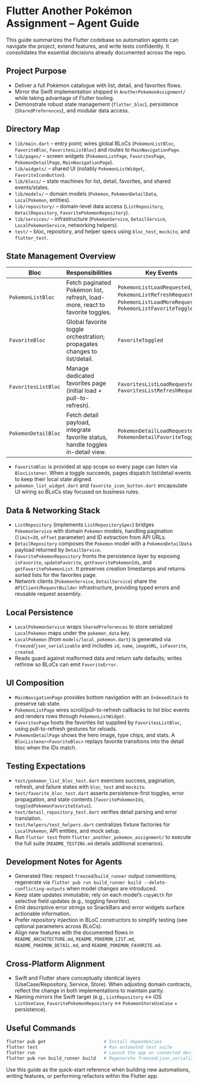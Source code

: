 # Flutter Another Pokémon Assignment – Agent Guide

This guide summarizes the Flutter codebase so automation agents can navigate the project, extend features, and write tests confidently. It consolidates the essential decisions already documented across the repo.

## Project Purpose
- Deliver a full Pokémon catalogue with list, detail, and favorites flows.
- Mirror the Swift implementation shipped in `AnotherPokemonAssignment/` while taking advantage of Flutter tooling.
- Demonstrate robust state management (`flutter_bloc`), persistence (`SharedPreferences`), and modular data access.

## Directory Map
- `lib/main.dart` – entry point; wires global BLoCs (`PokemonListBloc`, `FavoriteBloc`, `FavoritesListBloc`) and routes to `MainNavigationPage`.
- `lib/pages/` – screen widgets (`PokemonListPage`, `FavoritesPage`, `PokemonDetailPage`, `MainNavigationPage`).
- `lib/widgets/` – shared UI (notably `PokemonListWidget`, `FavoriteIconButton`).
- `lib/blocs/` – state machines for list, detail, favorites, and shared events/states.
- `lib/models/` – domain models (`Pokemon`, `PokemonDetailData`, `LocalPokemon`, entities).
- `lib/repository/` – domain-level data access (`ListRepository`, `DetailRepository`, `FavoritePokemonRepository`).
- `lib/services/` – infrastructure (`PokemonService`, `DetailService`, `LocalPokemonService`, networking helpers).
- `test/` – bloc, repository, and helper specs using `bloc_test`, `mockito`, and `flutter_test`.

## State Management Overview
| Bloc | Responsibilities | Key Events | Emitted States |
| --- | --- | --- | --- |
| `PokemonListBloc` | Fetch paginated Pokémon list, refresh, load-more, react to favorite toggles. | `PokemonListLoadRequested`, `PokemonListRefreshRequested`, `PokemonListLoadMoreRequested`, `PokemonListFavoriteToggled` | `PokemonListInitial`, `PokemonListLoading`, `PokemonListLoadingMore`, `PokemonListSuccess`, `PokemonListError` |
| `FavoriteBloc` | Global favorite toggle orchestration; propagates changes to list/detail. | `FavoriteToggled` | `FavoriteInitial`, `FavoriteSuccess`, `FavoriteError` |
| `FavoritesListBloc` | Manage dedicated favorites page (initial load + pull-to-refresh). | `FavoritesListLoadRequested`, `FavoritesListRefreshRequested` | `FavoritesListInitial`, `FavoritesListLoading`, `FavoritesListSuccess`, `FavoritesListError` |
| `PokemonDetailBloc` | Fetch detail payload, integrate favorite status, handle toggles in-detail view. | `PokemonDetailLoadRequested`, `PokemonDetailFavoriteToggled` | `PokemonDetailInitial`, `PokemonDetailLoading`, `PokemonDetailSuccess`, `PokemonDetailError` |

- `FavoriteBloc` is provided at app scope so every page can listen via `BlocListener`. When a toggle succeeds, pages dispatch list/detail events to keep their local state aligned.
- `pokemon_list_widget.dart` and `favorite_icon_button.dart` encapsulate UI wiring so BLoCs stay focused on business rules.

## Data & Networking Stack
- `ListRepository` (implements `ListRepositorySpec`) bridges `PokemonService` with domain `Pokemon` models, handling pagination (`limit=30`, `offset` parameter) and ID extraction from API URLs.
- `DetailRepository` composes the `Pokemon` model with a `PokemonDetailData` payload returned by `DetailService`.
- `FavoritePokemonRepository` fronts the persistence layer by exposing `isFavorite`, `updateFavorite`, `getFavoritePokemonIds`, and `getFavoritePokemonList`. It preserves creation timestamps and returns sorted lists for the favorites page.
- Network clients (`PokemonService`, `DetailService`) share the `APIClient`/`RequestBuilder` infrastructure, providing typed errors and reusable request assembly.

## Local Persistence
- `LocalPokemonService` wraps `SharedPreferences` to store serialized `LocalPokemon` maps under the `pokemon_data` key.
- `LocalPokemon` (from `models/local_pokemon.dart`) is generated via `freezed`/`json_serializable` and includes `id`, `name`, `imageURL`, `isFavorite`, `created`.
- Reads guard against malformed data and return safe defaults; writes rethrow so BLoCs can emit `FavoriteError`.

## UI Composition
- `MainNavigationPage` provides bottom navigation with an `IndexedStack` to preserve tab state.
- `PokemonListPage` wires scroll/pull-to-refresh callbacks to list bloc events and renders rows through `PokemonListWidget`.
- `FavoritesPage` hosts the favorites list supplied by `FavoritesListBloc`, using pull-to-refresh gestures for reloads.
- `PokemonDetailPage` shows the hero image, type chips, and stats. A `BlocListener<FavoriteBloc>` replays favorite transitions into the detail bloc when the IDs match.

## Testing Expectations
- `test/pokemon_list_bloc_test.dart` exercises success, pagination, refresh, and failure states with `bloc_test` and `mockito`.
- `test/favorite_bloc_test.dart` asserts persistence-first toggles, error propagation, and state contents (`favoritePokemonIds`, `toggledPokemonFavoriteStatus`).
- `test/detail_repository_test.dart` verifies detail parsing and error translation.
- `test/helpers/test_helpers.dart` centralizes fixture factories for `LocalPokemon`, API entities, and mock setup.
- Run `flutter test` from `flutter_another_pokemon_assignment/` to execute the full suite (`README_TESTING.md` details additional scenarios).

## Development Notes for Agents
- Generated files: respect `freezed`/`build_runner` output conventions; regenerate via `flutter pub run build_runner build --delete-conflicting-outputs` when model changes are introduced.
- Keep state updates immutable; rely on each model’s `copyWith` for selective field updates (e.g., toggling favorites).
- Emit descriptive error strings so SnackBars and error widgets surface actionable information.
- Prefer repository injection in BLoC constructors to simplify testing (see optional parameters across BLoCs).
- Align new features with the documented flows in `README_ARCHITECTURE.md`, `README_POKEMON_LIST.md`, `README_POKEMON_DETAIL.md`, and `README_POKEMON_FAVORITE.md`.

## Cross-Platform Alignment
- Swift and Flutter share conceptually identical layers (UseCase/Repository, Service, Store). When adjusting domain contracts, reflect the change in both implementations to maintain parity.
- Naming mirrors the Swift target (e.g., `ListRepository` ↔︎ iOS `ListUseCase`, `FavoritePokemonRepository` ↔︎ `PokemonStoreUseCase` + persistence).

## Useful Commands
```bash
flutter pub get                      # Install dependencies
flutter test                         # Run automated test suite
flutter run                          # Launch the app on connected device/emulator
flutter pub run build_runner build   # Regenerate freezed/json_serializable outputs
```

Use this guide as the quick-start reference when building new automations, writing features, or performing refactors within the Flutter app.
